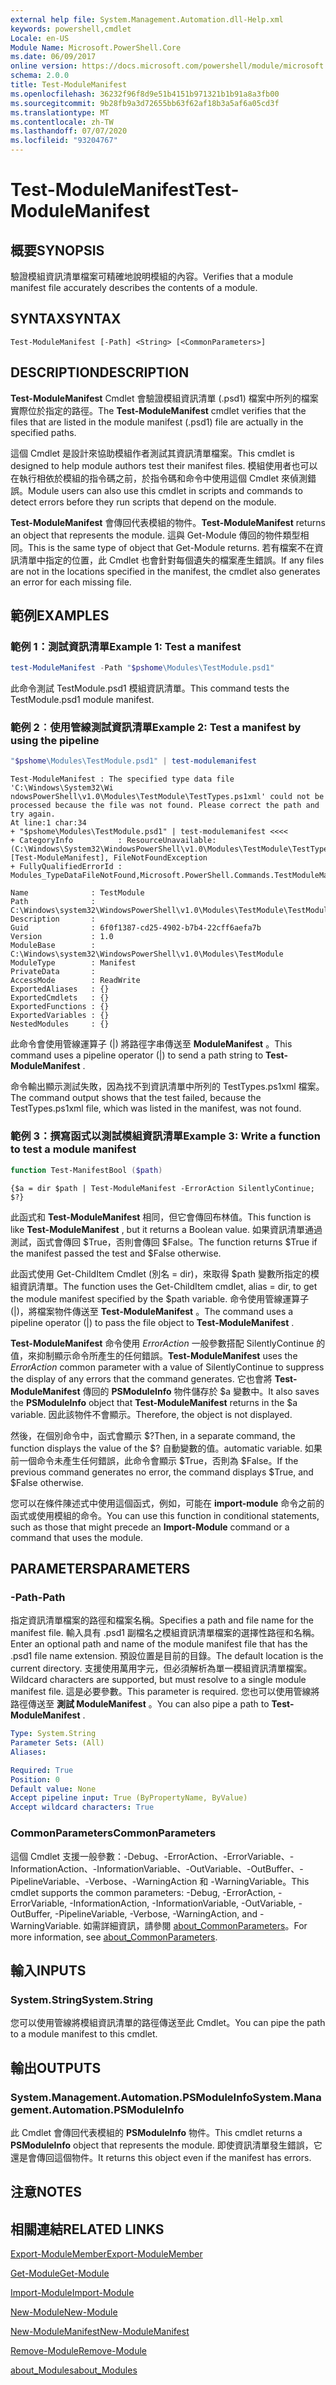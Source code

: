 ```yaml
---
external help file: System.Management.Automation.dll-Help.xml
keywords: powershell,cmdlet
Locale: en-US
Module Name: Microsoft.PowerShell.Core
ms.date: 06/09/2017
online version: https://docs.microsoft.com/powershell/module/microsoft.powershell.core/test-modulemanifest?view=powershell-7.1&WT.mc_id=ps-gethelp
schema: 2.0.0
title: Test-ModuleManifest
ms.openlocfilehash: 36232f96f8d9e51b4151b971321b1b91a8a3fb00
ms.sourcegitcommit: 9b28fb9a3d72655bb63f62af18b3a5af6a05cd3f
ms.translationtype: MT
ms.contentlocale: zh-TW
ms.lasthandoff: 07/07/2020
ms.locfileid: "93204767"
---
```

# <span data-ttu-id="661d5-103">Test-ModuleManifest</span><span class="sxs-lookup"><span data-stu-id="661d5-103">Test-ModuleManifest</span></span>

## <span data-ttu-id="661d5-104">概要</span><span class="sxs-lookup"><span data-stu-id="661d5-104">SYNOPSIS</span></span>
<span data-ttu-id="661d5-105">驗證模組資訊清單檔案可精確地說明模組的內容。</span><span class="sxs-lookup"><span data-stu-id="661d5-105">Verifies that a module manifest file accurately describes the contents of a module.</span></span>

## <span data-ttu-id="661d5-106">SYNTAX</span><span class="sxs-lookup"><span data-stu-id="661d5-106">SYNTAX</span></span>

```
Test-ModuleManifest [-Path] <String> [<CommonParameters>]
```

## <span data-ttu-id="661d5-107">DESCRIPTION</span><span class="sxs-lookup"><span data-stu-id="661d5-107">DESCRIPTION</span></span>

<span data-ttu-id="661d5-108">**Test-ModuleManifest** Cmdlet 會驗證模組資訊清單 (.psd1) 檔案中所列的檔案實際位於指定的路徑。</span><span class="sxs-lookup"><span data-stu-id="661d5-108">The **Test-ModuleManifest** cmdlet verifies that the files that are listed in the module manifest (.psd1) file are actually in the specified paths.</span></span>

<span data-ttu-id="661d5-109">這個 Cmdlet 是設計來協助模組作者測試其資訊清單檔案。</span><span class="sxs-lookup"><span data-stu-id="661d5-109">This cmdlet is designed to help module authors test their manifest files.</span></span>
<span data-ttu-id="661d5-110">模組使用者也可以在執行相依於模組的指令碼之前，於指令碼和命令中使用這個 Cmdlet 來偵測錯誤。</span><span class="sxs-lookup"><span data-stu-id="661d5-110">Module users can also use this cmdlet in scripts and commands to detect errors before they run scripts that depend on the module.</span></span>

<span data-ttu-id="661d5-111">**Test-ModuleManifest** 會傳回代表模組的物件。</span><span class="sxs-lookup"><span data-stu-id="661d5-111">**Test-ModuleManifest** returns an object that represents the module.</span></span>
<span data-ttu-id="661d5-112">這與 Get-Module 傳回的物件類型相同。</span><span class="sxs-lookup"><span data-stu-id="661d5-112">This is the same type of object that Get-Module returns.</span></span>
<span data-ttu-id="661d5-113">若有檔案不在資訊清單中指定的位置，此 Cmdlet 也會針對每個遺失的檔案產生錯誤。</span><span class="sxs-lookup"><span data-stu-id="661d5-113">If any files are not in the locations specified in the manifest, the cmdlet also generates an error for each missing file.</span></span>

## <span data-ttu-id="661d5-114">範例</span><span class="sxs-lookup"><span data-stu-id="661d5-114">EXAMPLES</span></span>

### <span data-ttu-id="661d5-115">範例 1：測試資訊清單</span><span class="sxs-lookup"><span data-stu-id="661d5-115">Example 1: Test a manifest</span></span>

```powershell
test-ModuleManifest -Path "$pshome\Modules\TestModule.psd1"
```

<span data-ttu-id="661d5-116">此命令測試 TestModule.psd1 模組資訊清單。</span><span class="sxs-lookup"><span data-stu-id="661d5-116">This command tests the TestModule.psd1 module manifest.</span></span>

### <span data-ttu-id="661d5-117">範例 2︰使用管線測試資訊清單</span><span class="sxs-lookup"><span data-stu-id="661d5-117">Example 2: Test a manifest by using the pipeline</span></span>

```powershell
"$pshome\Modules\TestModule.psd1" | test-modulemanifest
```

```Output
Test-ModuleManifest : The specified type data file 'C:\Windows\System32\Wi
ndowsPowerShell\v1.0\Modules\TestModule\TestTypes.ps1xml' could not be processed because the file was not found. Please correct the path and try again.
At line:1 char:34
+ "$pshome\Modules\TestModule.psd1" | test-modulemanifest <<<<
+ CategoryInfo          : ResourceUnavailable: (C:\Windows\System32\WindowsPowerShell\v1.0\Modules\TestModule\TestTypes.ps1xml:String) [Test-ModuleManifest], FileNotFoundException
+ FullyQualifiedErrorId : Modules_TypeDataFileNotFound,Microsoft.PowerShell.Commands.TestModuleManifestCommandName

Name              : TestModule
Path              : C:\Windows\system32\WindowsPowerShell\v1.0\Modules\TestModule\TestModule.psd1
Description       :
Guid              : 6f0f1387-cd25-4902-b7b4-22cff6aefa7b
Version           : 1.0
ModuleBase        : C:\Windows\system32\WindowsPowerShell\v1.0\Modules\TestModule
ModuleType        : Manifest
PrivateData       :
AccessMode        : ReadWrite
ExportedAliases   : {}
ExportedCmdlets   : {}
ExportedFunctions : {}
ExportedVariables : {}
NestedModules     : {}
```

<span data-ttu-id="661d5-118">此命令會使用管線運算子 (|) 將路徑字串傳送至 **ModuleManifest** 。</span><span class="sxs-lookup"><span data-stu-id="661d5-118">This command uses a pipeline operator (|) to send a path string to **Test-ModuleManifest** .</span></span>

<span data-ttu-id="661d5-119">命令輸出顯示測試失敗，因為找不到資訊清單中所列的 TestTypes.ps1xml 檔案。</span><span class="sxs-lookup"><span data-stu-id="661d5-119">The command output shows that the test failed, because the TestTypes.ps1xml file, which was listed in the manifest, was not found.</span></span>

### <span data-ttu-id="661d5-120">範例 3：撰寫函式以測試模組資訊清單</span><span class="sxs-lookup"><span data-stu-id="661d5-120">Example 3: Write a function to test a module manifest</span></span>

```powershell
function Test-ManifestBool ($path)
```

```Output
{$a = dir $path | Test-ModuleManifest -ErrorAction SilentlyContinue; $?}
```

<span data-ttu-id="661d5-121">此函式和 **Test-ModuleManifest** 相同，但它會傳回布林值。</span><span class="sxs-lookup"><span data-stu-id="661d5-121">This function is like **Test-ModuleManifest** , but it returns a Boolean value.</span></span>
<span data-ttu-id="661d5-122">如果資訊清單通過測試，函式會傳回 $True，否則會傳回 $False。</span><span class="sxs-lookup"><span data-stu-id="661d5-122">The function returns $True if the manifest passed the test and $False otherwise.</span></span>

<span data-ttu-id="661d5-123">此函式使用 Get-ChildItem Cmdlet (別名 = dir)，來取得 $path 變數所指定的模組資訊清單。</span><span class="sxs-lookup"><span data-stu-id="661d5-123">The function uses the Get-ChildItem cmdlet, alias = dir, to get the module manifest specified by the $path variable.</span></span>
<span data-ttu-id="661d5-124">命令使用管線運算子 (|)，將檔案物件傳送至 **Test-ModuleManifest** 。</span><span class="sxs-lookup"><span data-stu-id="661d5-124">The command uses a pipeline operator (|) to pass the file object to **Test-ModuleManifest** .</span></span>

<span data-ttu-id="661d5-125">**Test-ModuleManifest** 命令使用 *ErrorAction* 一般參數搭配 SilentlyContinue 的值，來抑制顯示命令所產生的任何錯誤。</span><span class="sxs-lookup"><span data-stu-id="661d5-125">**Test-ModuleManifest** uses the *ErrorAction* common parameter with a value of SilentlyContinue to suppress the display of any errors that the command generates.</span></span>
<span data-ttu-id="661d5-126">它也會將 **Test-ModuleManifest** 傳回的 **PSModuleInfo** 物件儲存於 $a 變數中。</span><span class="sxs-lookup"><span data-stu-id="661d5-126">It also saves the **PSModuleInfo** object that **Test-ModuleManifest** returns in the $a variable.</span></span>
<span data-ttu-id="661d5-127">因此該物件不會顯示。</span><span class="sxs-lookup"><span data-stu-id="661d5-127">Therefore, the object is not displayed.</span></span>

<span data-ttu-id="661d5-128">然後，在個別命令中，函式會顯示 $?</span><span class="sxs-lookup"><span data-stu-id="661d5-128">Then, in a separate command, the function displays the value of the $?</span></span>
<span data-ttu-id="661d5-129">自動變數的值。</span><span class="sxs-lookup"><span data-stu-id="661d5-129">automatic variable.</span></span>
<span data-ttu-id="661d5-130">如果前一個命令未產生任何錯誤，此命令會顯示 $True，否則為 $False。</span><span class="sxs-lookup"><span data-stu-id="661d5-130">If the previous command generates no error, the command displays $True, and $False otherwise.</span></span>

<span data-ttu-id="661d5-131">您可以在條件陳述式中使用這個函式，例如，可能在 **import-module** 命令之前的函式或使用模組的命令。</span><span class="sxs-lookup"><span data-stu-id="661d5-131">You can use this function in conditional statements, such as those that might precede an **Import-Module** command or a command that uses the module.</span></span>

## <span data-ttu-id="661d5-132">PARAMETERS</span><span class="sxs-lookup"><span data-stu-id="661d5-132">PARAMETERS</span></span>

### <span data-ttu-id="661d5-133">-Path</span><span class="sxs-lookup"><span data-stu-id="661d5-133">-Path</span></span>

<span data-ttu-id="661d5-134">指定資訊清單檔案的路徑和檔案名稱。</span><span class="sxs-lookup"><span data-stu-id="661d5-134">Specifies a path and file name for the manifest file.</span></span>
<span data-ttu-id="661d5-135">輸入具有 .psd1 副檔名之模組資訊清單檔案的選擇性路徑和名稱。</span><span class="sxs-lookup"><span data-stu-id="661d5-135">Enter an optional path and name of the module manifest file that has the .psd1 file name extension.</span></span>
<span data-ttu-id="661d5-136">預設位置是目前的目錄。</span><span class="sxs-lookup"><span data-stu-id="661d5-136">The default location is the current directory.</span></span>
<span data-ttu-id="661d5-137">支援使用萬用字元，但必須解析為單一模組資訊清單檔案。</span><span class="sxs-lookup"><span data-stu-id="661d5-137">Wildcard characters are supported, but must resolve to a single module manifest file.</span></span>
<span data-ttu-id="661d5-138">這是必要參數。</span><span class="sxs-lookup"><span data-stu-id="661d5-138">This parameter is required.</span></span>
<span data-ttu-id="661d5-139">您也可以使用管線將路徑傳送至 **測試 ModuleManifest** 。</span><span class="sxs-lookup"><span data-stu-id="661d5-139">You can also pipe a path to **Test-ModuleManifest** .</span></span>

```yaml
Type: System.String
Parameter Sets: (All)
Aliases:

Required: True
Position: 0
Default value: None
Accept pipeline input: True (ByPropertyName, ByValue)
Accept wildcard characters: True
```

### <span data-ttu-id="661d5-140">CommonParameters</span><span class="sxs-lookup"><span data-stu-id="661d5-140">CommonParameters</span></span>

<span data-ttu-id="661d5-141">這個 Cmdlet 支援一般參數：-Debug、-ErrorAction、-ErrorVariable、-InformationAction、-InformationVariable、-OutVariable、-OutBuffer、-PipelineVariable、-Verbose、-WarningAction 和 -WarningVariable。</span><span class="sxs-lookup"><span data-stu-id="661d5-141">This cmdlet supports the common parameters: -Debug, -ErrorAction, -ErrorVariable, -InformationAction, -InformationVariable, -OutVariable, -OutBuffer, -PipelineVariable, -Verbose, -WarningAction, and -WarningVariable.</span></span> <span data-ttu-id="661d5-142">如需詳細資訊，請參閱 [about_CommonParameters](https://go.microsoft.com/fwlink/?LinkID=113216)。</span><span class="sxs-lookup"><span data-stu-id="661d5-142">For more information, see [about_CommonParameters](https://go.microsoft.com/fwlink/?LinkID=113216).</span></span>

## <span data-ttu-id="661d5-143">輸入</span><span class="sxs-lookup"><span data-stu-id="661d5-143">INPUTS</span></span>

### <span data-ttu-id="661d5-144">System.String</span><span class="sxs-lookup"><span data-stu-id="661d5-144">System.String</span></span>

<span data-ttu-id="661d5-145">您可以使用管線將模組資訊清單的路徑傳送至此 Cmdlet。</span><span class="sxs-lookup"><span data-stu-id="661d5-145">You can pipe the path to a module manifest to this cmdlet.</span></span>

## <span data-ttu-id="661d5-146">輸出</span><span class="sxs-lookup"><span data-stu-id="661d5-146">OUTPUTS</span></span>

### <span data-ttu-id="661d5-147">System.Management.Automation.PSModuleInfo</span><span class="sxs-lookup"><span data-stu-id="661d5-147">System.Management.Automation.PSModuleInfo</span></span>

<span data-ttu-id="661d5-148">此 Cmdlet 會傳回代表模組的 **PSModuleInfo** 物件。</span><span class="sxs-lookup"><span data-stu-id="661d5-148">This cmdlet returns a **PSModuleInfo** object that represents the module.</span></span>
<span data-ttu-id="661d5-149">即使資訊清單發生錯誤，它還是會傳回這個物件。</span><span class="sxs-lookup"><span data-stu-id="661d5-149">It returns this object even if the manifest has errors.</span></span>

## <span data-ttu-id="661d5-150">注意</span><span class="sxs-lookup"><span data-stu-id="661d5-150">NOTES</span></span>

## <span data-ttu-id="661d5-151">相關連結</span><span class="sxs-lookup"><span data-stu-id="661d5-151">RELATED LINKS</span></span>

[<span data-ttu-id="661d5-152">Export-ModuleMember</span><span class="sxs-lookup"><span data-stu-id="661d5-152">Export-ModuleMember</span></span>](Export-ModuleMember.md)

[<span data-ttu-id="661d5-153">Get-Module</span><span class="sxs-lookup"><span data-stu-id="661d5-153">Get-Module</span></span>](Get-Module.md)

[<span data-ttu-id="661d5-154">Import-Module</span><span class="sxs-lookup"><span data-stu-id="661d5-154">Import-Module</span></span>](Import-Module.md)

[<span data-ttu-id="661d5-155">New-Module</span><span class="sxs-lookup"><span data-stu-id="661d5-155">New-Module</span></span>](New-Module.md)

[<span data-ttu-id="661d5-156">New-ModuleManifest</span><span class="sxs-lookup"><span data-stu-id="661d5-156">New-ModuleManifest</span></span>](New-ModuleManifest.md)

[<span data-ttu-id="661d5-157">Remove-Module</span><span class="sxs-lookup"><span data-stu-id="661d5-157">Remove-Module</span></span>](Remove-Module.md)

[<span data-ttu-id="661d5-158">about_Modules</span><span class="sxs-lookup"><span data-stu-id="661d5-158">about_Modules</span></span>](About/about_Modules.md)

